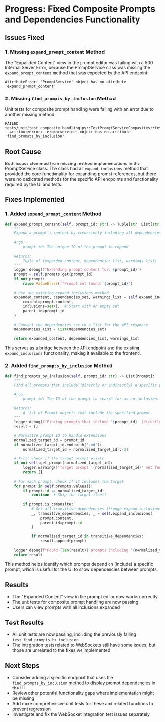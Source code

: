 # Progress: Fixed Composite Prompts and Dependencies Functionality

## Issues Fixed

### 1. Missing `expand_prompt_content` Method

The "Expanded Content" view in the prompt editor was failing with a 500 Internal Server Error, because the PromptService class was missing the `expand_prompt_content` method that was expected by the API endpoint:

```
AttributeError: 'PromptService' object has no attribute 'expand_prompt_content'
```

### 2. Missing `find_prompts_by_inclusion` Method

Unit tests for composite prompt handling were failing with an error due to another missing method:

```
FAILED tests/unit/test_composite_handling.py::TestPromptServiceComposites::test_find_prompts_by_inclusion - AttributeError: 'PromptService' object has no attribute 'find_prompts_by_inclusion'
```

## Root Cause

Both issues stemmed from missing method implementations in the PromptService class. The class had an `expand_inclusions` method that provided the core functionality for expanding prompt references, but there were no dedicated methods for the specific API endpoints and functionality required by the UI and tests.

## Fixes Implemented

### 1. Added `expand_prompt_content` Method

```python
def expand_prompt_content(self, prompt_id: str) -> Tuple[str, List[str], List[str]]:
    """
    Expand a prompt's content by recursively including all dependencies.
    
    Args:
        prompt_id: The unique ID of the prompt to expand
        
    Returns:
        Tuple of (expanded_content, dependencies_list, warnings_list)
    """
    logger.debug(f"Expanding prompt content for: {prompt_id}")
    prompt = self.prompts.get(prompt_id)
    if not prompt:
        raise ValueError(f"Prompt not found: {prompt_id}")
        
    # Use the existing expand_inclusions method
    expanded_content, dependencies_set, warnings_list = self.expand_inclusions(
        content=prompt.content,
        inclusions=set(),  # Start with an empty set
        parent_id=prompt_id
    )
    
    # Convert the dependencies set to a list for the API response
    dependencies_list = list(dependencies_set)
    
    return expanded_content, dependencies_list, warnings_list
```

This serves as a bridge between the API endpoint and the existing `expand_inclusions` functionality, making it available to the frontend.

### 2. Added `find_prompts_by_inclusion` Method

```python
def find_prompts_by_inclusion(self, prompt_id: str) -> List[Prompt]:
    """
    Find all prompts that include (directly or indirectly) a specific prompt.
    
    Args:
        prompt_id: The ID of the prompt to search for as an inclusion.
        
    Returns:
        A list of Prompt objects that include the specified prompt.
    """
    logger.debug(f"Finding prompts that include '{prompt_id}' (directly or indirectly)")
    result = []
    
    # Normalize prompt ID to handle extensions
    normalized_target_id = prompt_id
    if normalized_target_id.endswith('.md'):
        normalized_target_id = normalized_target_id[:-3]
        
    # First check if the target prompt exists
    if not self.get_prompt(normalized_target_id):
        logger.warning(f"Target prompt '{normalized_target_id}' not found. Cannot find prompts including it.")
        return []
        
    # For each prompt, check if it includes the target
    for prompt in self.prompts.values():
        if prompt.id == normalized_target_id:
            continue  # Skip the target itself
            
        if prompt.is_composite:
            # Get all transitive dependencies through expand_inclusions
            _, transitive_dependencies, _ = self.expand_inclusions(
                prompt.content,
                parent_id=prompt.id
            )
            
            if normalized_target_id in transitive_dependencies:
                result.append(prompt)
                
    logger.debug(f"Found {len(result)} prompts including '{normalized_target_id}'")
    return result
```

This method helps identify which prompts depend on (include) a specific prompt, which is useful for the UI to show dependencies between prompts.

## Results

- The "Expanded Content" view in the prompt editor now works correctly
- The unit tests for composite prompt handling are now passing
- Users can view prompts with all inclusions expanded

## Test Results

- All unit tests are now passing, including the previously failing `test_find_prompts_by_inclusion`
- The integration tests related to WebSockets still have some issues, but those are unrelated to the fixes we implemented

## Next Steps

- Consider adding a specific endpoint that uses the `find_prompts_by_inclusion` method to display prompt dependencies in the UI
- Review other potential functionality gaps where implementation might be missing
- Add more comprehensive unit tests for these and related functions to prevent regression
- Investigate and fix the WebSocket integration test issues separately 